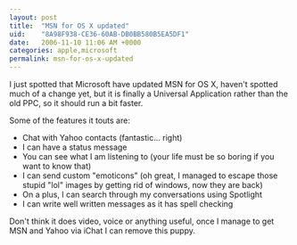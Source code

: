```yaml
---
layout: post
title:  "MSN for OS X updated"
uid:	"8A98F938-CE36-60AB-DB0BB580B5EA5DF1"
date:   2006-11-10 11:06 AM +0000
categories: apple,microsoft
permalink: msn-for-os-x-updated
---
```

I just spotted that Microsoft have updated MSN for OS X, haven't spotted much of a change yet, but it is finally a Universal Application rather than the old PPC, so it should run a bit faster.

Some of the features it touts are:

<ul>
	<li>Chat with Yahoo contacts (fantastic... right)</li>
	<li>I can have a status message </li>
	<li>You can see what I am listening to (your life must be so boring if you want to know that)</li>
	<li>I can send custom "emoticons" (oh great, I managed to escape those stupid "lol" images by getting rid of windows, now they are back)</li>
	<li>On a plus, I can search through my conversations using Spotlight</li>
	<li>I can write well written messages as it has spell checking</li>
	
</ul>

Don't think it does video, voice or anything useful, once I manage to get MSN and Yahoo via iChat I can remove this puppy.